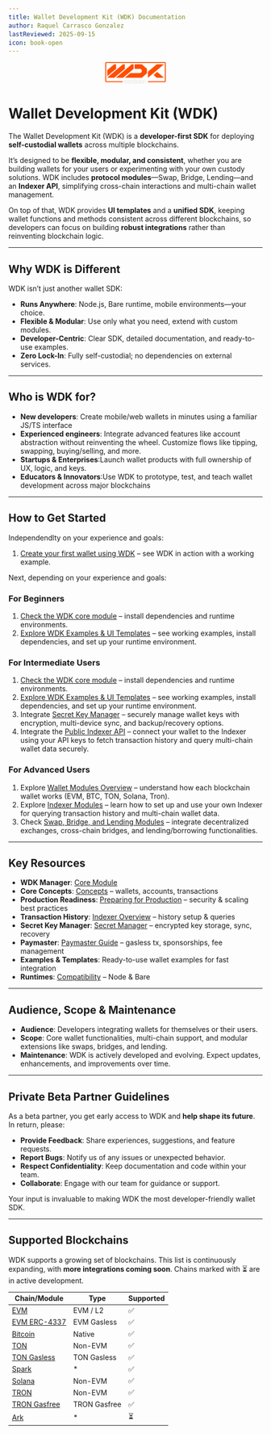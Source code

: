 ```yaml
---
title: Wallet Development Kit (WDK) Documentation
author: Raquel Carrasco Gonzalez
lastReviewed: 2025-09-15
icon: book-open
---
```

<p align="center">
  <img src="./assets/logo.png" width="120" />
</p>

# Wallet Development Kit (WDK)

The Wallet Development Kit (WDK) is a **developer-first SDK** for deploying **self-custodial wallets** across multiple blockchains.  

It’s designed to be **flexible, modular, and consistent**, whether you are building wallets for your users or experimenting with your own custody solutions. WDK includes **protocol modules**—Swap, Bridge, Lending—and an **Indexer API**, simplifying cross-chain interactions and multi-chain wallet management.

On top of that, WDK provides **UI templates** and a **unified SDK**, keeping wallet functions and methods consistent across different blockchains, so developers can focus on building **robust integrations** rather than reinventing blockchain logic.

---

## Why WDK is Different

WDK isn’t just another wallet SDK:  

- **Runs Anywhere**: Node.js, Bare runtime, mobile environments—your choice.  
- **Flexible & Modular**: Use only what you need, extend with custom modules.  
- **Developer-Centric**: Clear SDK, detailed documentation, and ready-to-use examples.  
- **Zero Lock-In**: Fully self-custodial; no dependencies on external services.

---

## Who is WDK for?

- **New developers**: Create mobile/web wallets in minutes using a familiar JS/TS interface
- **Experienced engineers**: Integrate advanced features like account abstraction without reinventing the wheel. Customize flows like tipping, swapping, buying/selling, and more.
- **Startups & Enterprises**:Launch wallet products with full ownership of UX, logic, and keys.
- **Educators & Innovators**:Use WDK to prototype, test, and teach wallet development across major blockchains

---

## How to Get Started

Independendlty on your experience and goals:

1. [Create your first wallet using WDK](getting-started/quick-start.md) – see WDK in action with a working example.  

Next, depending on your experience and goals:

### For Beginners
1. [Check the WDK core module](wdk-modules/wallet-modules/wdk-core/overview.md) – install dependencies and runtime environments.  
2. [Explore WDK Examples & UI Templates]() – see working examples, install dependencies, and set up your runtime environment.

### For Intermediate Users
1. [Check the WDK core module](wdk-modules/wallet-modules/wdk-core/overview.md) – install dependencies and runtime environments.  
2. [Explore WDK Examples & UI Templates]() – see working examples, install dependencies, and set up your runtime environment.
3. Integrate [Secret Key Manager](wdk-modules/wallet-modules/wdk-core/overview.md) – securely manage wallet keys with encryption, multi-device sync, and backup/recovery options.
4. Integrate the [Public Indexer API](documentation/indexer-overview.md) – connect your wallet to the Indexer using your API keys to fetch transaction history and query multi-chain wallet data securely.

### For Advanced Users

1. Explore [Wallet Modules Overview](wdk-modules/wallet-modules/overview.md) – understand how each blockchain wallet works (EVM, BTC, TON, Solana, Tron).  
2. Explore [Indexer Modules]() – learn how to set up and use your own Indexer for querying transaction history and multi-chain wallet data.
3. Check [Swap, Bridge, and Lending Modules](wdk-modules/overview.md) – integrate decentralized exchanges, cross-chain bridges, and lending/borrowing functionalities.

---

## Key Resources

- **WDK Manager**: [Core Module](./wdk-modules/wallet-modules/wdk-core/overview.md)  
- **Core Concepts**: [Concepts](resources/concepts.md) – wallets, accounts, transactions  
- **Production Readiness**: [Preparing for Production](documentation/preparing-for-production.md) – security & scaling best practices  
- **Transaction History**: [Indexer Overview](documentation/indexer-overview.md) – history setup & queries  
- **Secret Key Manager**: [Secret Manager](wdk-modules/wallet-modules/wdk-core/overview.md) – encrypted key storage, sync, recovery  
- **Paymaster**: [Paymaster Guide](wdk-modules/wallet-modules/wallet-evm-erc-4337/guides.md) – gasless tx, sponsorships, fee management  
- **Examples & Templates**: Ready-to-use wallet examples for fast integration  
- **Runtimes**: [Compatibility](./documentation/using-bare-runtime.md) – Node & Bare 

---

## Audience, Scope & Maintenance

- **Audience**: Developers integrating wallets for themselves or their users.  
- **Scope**: Core wallet functionalities, multi-chain support, and modular extensions like swaps, bridges, and lending.  
- **Maintenance**: WDK is actively developed and evolving. Expect updates, enhancements, and improvements over time.

---

## Private Beta Partner Guidelines

As a beta partner, you get early access to WDK and **help shape its future**. In return, please:

- **Provide Feedback**: Share experiences, suggestions, and feature requests.  
- **Report Bugs**: Notify us of any issues or unexpected behavior.  
- **Respect Confidentiality**: Keep documentation and code within your team.  
- **Collaborate**: Engage with our team for guidance or support.

Your input is invaluable to making WDK the most developer-friendly wallet SDK.

---

## Supported Blockchains

WDK supports a growing set of blockchains. This list is continuously expanding, with **more integrations coming soon**. Chains marked with ⏳ are in active development.

| Chain/Module                                                      | Type             | Supported |
|-------------------------------------------------------------------|------------------|-----------|
| [EVM](../wdk-modules/wallet-modules/wallet-evm/overview.md)   | EVM  /  L2       | ✅        |
| [EVM ERC-4337](../wdk-modules/wallet-modules/wallet-evm-erc-4337/overview.md)       | EVM Gasless      | ✅        |
| [Bitcoin](../wdk-modules/wallet-modules/wallet-btc/overview.md)                     | Native           | ✅        |
| [TON](../wdk-modules/wallet-modules/wallet-ton/overview.md)                         | Non-EVM          | ✅        |
| [TON Gasless](../wdk-modules/wallet-modules/wallet-ton-gasless/overview.md)         | TON Gasless      | ✅        |
| [Spark](../wdk-modules/wallet-modules/wallet-spark/overview.md)                     | *                | ✅        |
| [Solana](../wdk-modules/wallet-modules/wallet-solana/overview.md)                   | Non-EVM          | ✅        |
| [TRON](../wdk-modules/wallet-modules/wallet-tron/overview.md)                       | Non-EVM          | ✅        |
| [TRON Gasfree](../wdk-modules/wallet-modules/wallet-tron-gasfree/overview.md)       | TRON Gasfree     | ✅        |
| [Ark](https://github.com/tetherto/wdk-wallet-ark)    | *    | ⏳        |

